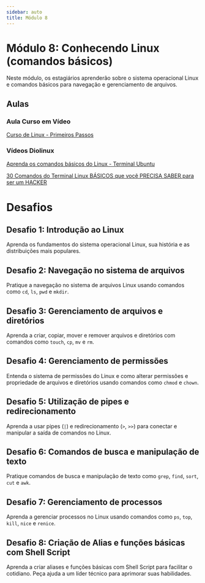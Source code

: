 ```yaml
---
sidebar: auto
title: Módulo 8
---
```


# Módulo 8: Conhecendo Linux (comandos básicos)

Neste módulo, os estagiários aprenderão sobre o sistema operacional Linux e comandos básicos para navegação e gerenciamento de arquivos.

## Aulas

### Aula Curso em Vídeo

[Curso de Linux - Primeiros Passos](https://www.youtube.com/playlist?list=PLHz_AreHm4dlIXleu20uwPWFOSswqLYbV)

### Vídeos Diolinux

[Aprenda os comandos básicos do Linux - Terminal Ubuntu](https://www.youtube.com/watch?v=JEhVB4VHsTI&t)

[30 Comandos do Terminal Linux BÁSICOS que você PRECISA SABER para ser um HACKER](https://www.youtube.com/watch?v=QZ2nyxzZXPY)

# Desafios

## Desafio 1: Introdução ao Linux

Aprenda os fundamentos do sistema operacional Linux, sua história e as distribuições mais populares.

## Desafio 2: Navegação no sistema de arquivos

Pratique a navegação no sistema de arquivos Linux usando comandos como `cd`, `ls`, `pwd` e `mkdir`.

## Desafio 3: Gerenciamento de arquivos e diretórios

Aprenda a criar, copiar, mover e remover arquivos e diretórios com comandos como `touch`, `cp`, `mv` e `rm`.

## Desafio 4: Gerenciamento de permissões

Entenda o sistema de permissões do Linux e como alterar permissões e propriedade de arquivos e diretórios usando comandos como `chmod` e `chown`.

## Desafio 5: Utilização de pipes e redirecionamento

Aprenda a usar pipes (`|`) e redirecionamento (`>`, `>>`) para conectar e manipular a saída de comandos no Linux.

## Desafio 6: Comandos de busca e manipulação de texto

Pratique comandos de busca e manipulação de texto como `grep`, `find`, `sort`, `cut` e `awk`.

## Desafio 7: Gerenciamento de processos

Aprenda a gerenciar processos no Linux usando comandos como `ps`, `top`, `kill`, `nice` e `renice`.

## Desafio 8: Criação de Alias e funções básicas com Shell Script

Aprenda a criar aliases e funções básicas com Shell Script para facilitar o cotidiano. Peça ajuda a um líder técnico para aprimorar suas habilidades.

